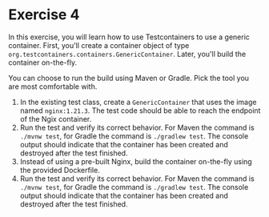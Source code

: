 # Exercise 4

In this exercise, you will learn how to use Testcontainers to use a generic container. First, you'll create a container object of type `org.testcontainers.containers.GenericContainer`. Later, you'll build the container on-the-fly.

You can choose to run the build using Maven or Gradle. Pick the tool you are most comfortable with.

1. In the existing test class, create a `GenericContainer` that uses the image named `nginx:1.21.3`. The test code should be able to reach the endpoint of the Ngix container.
2. Run the test and verify its correct behavior. For Maven the command is `./mvnw test`, for Gradle the command is `./gradlew test`. The console output should indicate that the container has been created and destroyed after the test finished.
3. Instead of using a pre-built Nginx, build the container on-the-fly using the provided Dockerfile.
4. Run the test and verify its correct behavior. For Maven the command is `./mvnw test`, for Gradle the command is `./gradlew test`. The console output should indicate that the container has been created and destroyed after the test finished.